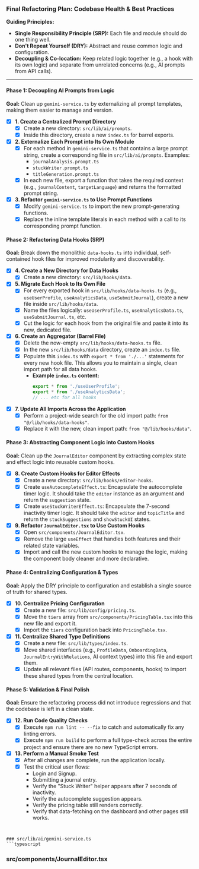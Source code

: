 
### **Final Refactoring Plan: Codebase Health & Best Practices**

**Guiding Principles:**
*   **Single Responsibility Principle (SRP):** Each file and module should do one thing well.
*   **Don't Repeat Yourself (DRY):** Abstract and reuse common logic and configuration.
*   **Decoupling & Co-location:** Keep related logic together (e.g., a hook with its own logic) and separate from unrelated concerns (e.g., AI prompts from API calls).

---

#### **Phase 1: Decoupling AI Prompts from Logic**

**Goal:** Clean up `gemini-service.ts` by externalizing all prompt templates, making them easier to manage and version.

-   [x] **1. Create a Centralized Prompt Directory**
    -   [x] Create a new directory: `src/lib/ai/prompts`.
    -   [x] Inside this directory, create a new `index.ts` for barrel exports.

-   [x] **2. Externalize Each Prompt into Its Own Module**
    -   [x] For each method in `gemini-service.ts` that contains a large prompt string, create a corresponding file in `src/lib/ai/prompts`. Examples:
        -   `journalAnalysis.prompt.ts`
        -   `stuckWriter.prompt.ts`
        -   `titleGeneration.prompt.ts`
    -   [x] In each new file, export a function that takes the required context (e.g., `journalContent`, `targetLanguage`) and returns the formatted prompt string.

-   [x] **3. Refactor `gemini-service.ts` to Use Prompt Functions**
    -   [x] Modify `gemini-service.ts` to import the new prompt-generating functions.
    -   [x] Replace the inline template literals in each method with a call to its corresponding prompt function.

#### **Phase 2: Refactoring Data Hooks (SRP)**

**Goal:** Break down the monolithic `data-hooks.ts` into individual, self-contained hook files for improved modularity and discoverability.

-   [x] **4. Create a New Directory for Data Hooks**
    -   [x] Create a new directory: `src/lib/hooks/data`.

-   [x] **5. Migrate Each Hook to Its Own File**
    -   [x] For every exported hook in `src/lib/hooks/data-hooks.ts` (e.g., `useUserProfile`, `useAnalyticsData`, `useSubmitJournal`), create a new file inside `src/lib/hooks/data`.
    -   [x] Name the files logically: `useUserProfile.ts`, `useAnalyticsData.ts`, `useSubmitJournal.ts`, etc.
    -   [x] Cut the logic for each hook from the original file and paste it into its new, dedicated file.

-   [x] **6. Create an Aggregator (Barrel File)**
    -   [x] Delete the now-empty `src/lib/hooks/data-hooks.ts` file.
    -   [x] In the new `src/lib/hooks/data` directory, create an `index.ts` file.
    -   [x] Populate this `index.ts` with `export * from './...'` statements for every new hook file. This allows you to maintain a single, clean import path for all data hooks.
        *   **Example `index.ts` content:**
            ```typescript
            export * from './useUserProfile';
            export * from './useAnalyticsData';
            // ... etc for all hooks
            ```

-   [x] **7. Update All Imports Across the Application**
    -   [x] Perform a project-wide search for the old import path: `from "@/lib/hooks/data-hooks"`.
    -   [x] Replace it with the new, clean import path: `from "@/lib/hooks/data"`.

#### **Phase 3: Abstracting Component Logic into Custom Hooks**

**Goal:** Clean up the `JournalEditor` component by extracting complex state and effect logic into reusable custom hooks.

-   [x] **8. Create Custom Hooks for Editor Effects**
    -   [x] Create a new directory: `src/lib/hooks/editor-hooks`.
    -   [x] Create `useAutocompleteEffect.ts`: Encapsulate the autocomplete timer logic. It should take the `editor` instance as an argument and return the `suggestion` state.
    -   [x] Create `useStuckWriterEffect.ts`: Encapsulate the 7-second inactivity timer logic. It should take the `editor` and `topicTitle` and return the `stuckSuggestions` and `showStuckUI` states.

-   [x] **9. Refactor `JournalEditor.tsx` to Use Custom Hooks**
    -   [x] Open `src/components/JournalEditor.tsx`.
    -   [x] Remove the large `useEffect` that handles both features and their related state variables.
    -   [x] Import and call the new custom hooks to manage the logic, making the component body cleaner and more declarative.

#### **Phase 4: Centralizing Configuration & Types**

**Goal:** Apply the DRY principle to configuration and establish a single source of truth for shared types.

-   [x] **10. Centralize Pricing Configuration**
    -   [x] Create a new file: `src/lib/config/pricing.ts`.
    -   [x] Move the `tiers` array from `src/components/PricingTable.tsx` into this new file and export it.
    -   [x] Import the `tiers` configuration back into `PricingTable.tsx`.

-   [x] **11. Centralize Shared Type Definitions**
    -   [x] Create a new file: `src/lib/types/index.ts`.
    -   [x] Move shared interfaces (e.g., `ProfileData`, `OnboardingData`, `JournalEntryWithRelations`, AI context types) into this file and export them.
    -   [x] Update all relevant files (API routes, components, hooks) to import these shared types from the central location.

#### **Phase 5: Validation & Final Polish**

**Goal:** Ensure the refactoring process did not introduce regressions and that the codebase is left in a clean state.

-   [x] **12. Run Code Quality Checks**
    -   [x] Execute `npm run lint -- --fix` to catch and automatically fix any linting errors.
    -   [x] Execute `npm run build` to perform a full type-check across the entire project and ensure there are no new TypeScript errors.

-   [x] **13. Perform a Manual Smoke Test**
    -   [x] After all changes are complete, run the application locally.
    -   [x] Test the critical user flows:
        *   Login and Signup.
        *   Submitting a journal entry.
        *   Verify the "Stuck Writer" helper appears after 7 seconds of inactivity.
        *   Verify the autocomplete suggestion appears.
        *   Verify the pricing table still renders correctly.
        *   Verify that data-fetching on the dashboard and other pages still works.
```


### src/lib/ai/gemini-service.ts
```typescript
```
### src/components/JournalEditor.tsx
```typescript
```
